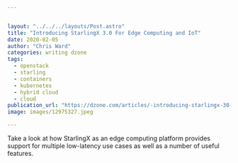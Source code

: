 ```yaml
---


layout: "../../../layouts/Post.astro"
title: "Introducing StarlingX 3.0 For Edge Computing and IoT"
date: 2020-02-05
author: "Chris Ward"
categories: writing dzone
tags: 
  - openstack
  - starling
  - containers
  - kubernetes
  - hybrid cloud
  - cloud
publication_url: "https://dzone.com/articles/-introducing-starlingx-30-for-edge-computing-and-i"
image: images/12975327.jpeg

---
```

Take a look at how StarlingX as an edge computing platform provides support for multiple low-latency use cases as well as a number of useful features.

